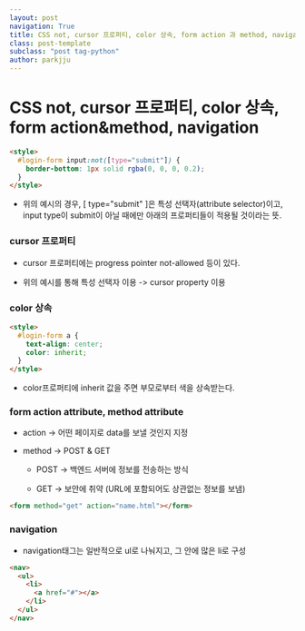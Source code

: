 ```yaml
---
layout: post
navigation: True
title: CSS not, cursor 프로퍼티, color 상속, form action 과 method, navigation
class: post-template
subclass: "post tag-python"
author: parkjju
---
```


# CSS not, cursor 프로퍼티, color 상속, form action&method, navigation

```html
<style>
  #login-form input:not([type="submit"]) {
    border-bottom: 1px solid rgba(0, 0, 0, 0.2);
  }
</style>
```

- 위의 예시의 경우, [ type="submit" ]은 특성 선택자(attribute selector)이고, input type이 submit이 아닐 때에만 아래의 프로퍼티들이 적용될 것이라는 뜻.

### cursor 프로퍼티

- cursor 프로퍼티에는 progress pointer not-allowed 등이 있다.

- 위의 예시를 통해 특성 선택자 이용 -> cursor property 이용

### color 상속

```html
<style>
  #login-form a {
    text-align: center;
    color: inherit;
  }
</style>
```

- color프로퍼티에 inherit 값을 주면 부모로부터 색을 상속받는다.

### form action attribute, method attribute

- action -> 어떤 페이지로 data를 보낼 것인지 지정

- method -> POST & GET

  - POST -> 백엔드 서버에 정보를 전송하는 방식

  - GET -> 보안에 취약 (URL에 포함되어도 상관없는 정보를 보냄)

```html
<form method="get" action="name.html"></form>
```

### navigation

- navigation태그는 일반적으로 ul로 나눠지고, 그 안에 많은 li로 구성

```html
<nav>
  <ul>
    <li>
      <a href="#"></a>
    </li>
  </ul>
</nav>
```
